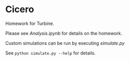 # Cicero

Homework for Turbine.

Please see *Analysis.ipynb* for details on the homework.

Custom simulations can be run by executing *simulate.py*

See `python simulate.py --help` for details.
